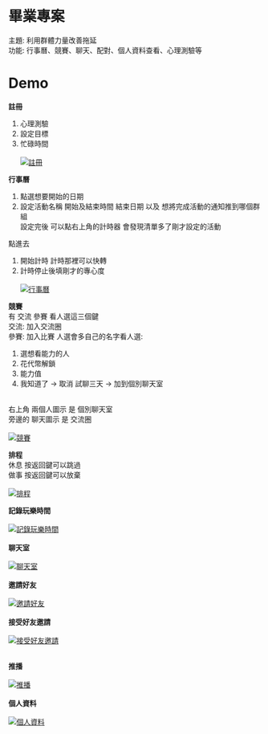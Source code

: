 # 畢業專案
主題: 利用群體力量改善拖延<br>
功能: 行事曆、競賽、聊天、配對、個人資料查看、心理測驗等<br> 
# Demo
**註冊**<br>
1. 心理測驗<br>
2. 設定目標<br>
3. 忙碌時間<br><br>
[![註冊](http://img.youtube.com/vi/8ARwV97lLgE/0.jpg)](https://www.youtube.com/watch?v=8ARwV97lLgE "註冊")<br>

**行事曆**<br>
1. 點選想要開始的日期<br>
2. 設定活動名稱 開始及結束時間 結束日期 以及 想將完成活動的通知推到哪個群組<br>
設定完後 可以點右上角的計時器 會發現清單多了剛才設定的活動<br>

點進去<br>
1. 開始計時 計時那裡可以快轉<br>
2. 計時停止後填剛才的專心度<br><br>
[![行事曆](http://img.youtube.com/vi/cro7EYZlC9c/0.jpg)](https://www.youtube.com/watch?v=cro7EYZlC9c "行事曆")<br>

**競賽**<br>
有 交流 參賽 看人選這三個鍵<br>
交流: 加入交流圈<br>
參賽: 加入比賽 人選會多自己的名字看人選:<br>
1. 選想看能力的人<br>
2. 花代幣解鎖<br>
3. 能力值<br>
4. 我知道了 -> 取消 試聊三天 -> 加到個別聊天室<br><br>

右上角 兩個人圖示 是 個別聊天室<br>
旁邊的 聊天圖示 是 交流圈<br><br>
[![競賽](http://img.youtube.com/vi/hgJ9miJs3eE/0.jpg)](https://www.youtube.com/watch?v=hgJ9miJs3eE "競賽")<br>


**排程**<br>
休息 按返回鍵可以跳過<br>
做事 按返回鍵可以放棄<br><br>
[![排程](http://img.youtube.com/vi/3nLJD2BjuOU/0.jpg)](https://www.youtube.com/watch?v=3nLJD2BjuOU "排程")<br>



**記錄玩樂時間**<br><br>
[![記錄玩樂時間](http://img.youtube.com/vi/pLICwyTp0oI/0.jpg)](https://www.youtube.com/watch?v=pLICwyTp0oI "記錄玩樂時間")<br><br>
**聊天室**<br><br>
[![聊天室](http://img.youtube.com/vi/xnvjVUud6RA/0.jpg)](https://www.youtube.com/watch?v=xnvjVUud6RA "聊天室")<br><br>
**邀請好友**<br><br>
[![邀請好友](http://img.youtube.com/vi/sXSN6jE9qTc/0.jpg)](https://www.youtube.com/watch?v=sXSN6jE9qTc "邀請好友")<br><br>
**接受好友邀請**<br><br>
[![接受好友邀請](http://img.youtube.com/vi/Qvcp5hRprD4/0.jpg)](https://www.youtube.com/watch?v=Qvcp5hRprD4 "接受好友邀請")<br><br>


**推播**<br><br>
[![推播](http://img.youtube.com/vi/5KUTh7k6wfM/0.jpg)](https://www.youtube.com/watch?v=5KUTh7k6wfM "推播")<br><br>
**個人資料**<br><br>
[![個人資料](http://img.youtube.com/vi/U1ttjiMNs1w/0.jpg)](https://www.youtube.com/watch?v=U1ttjiMNs1w "個人資料")<br><br>

